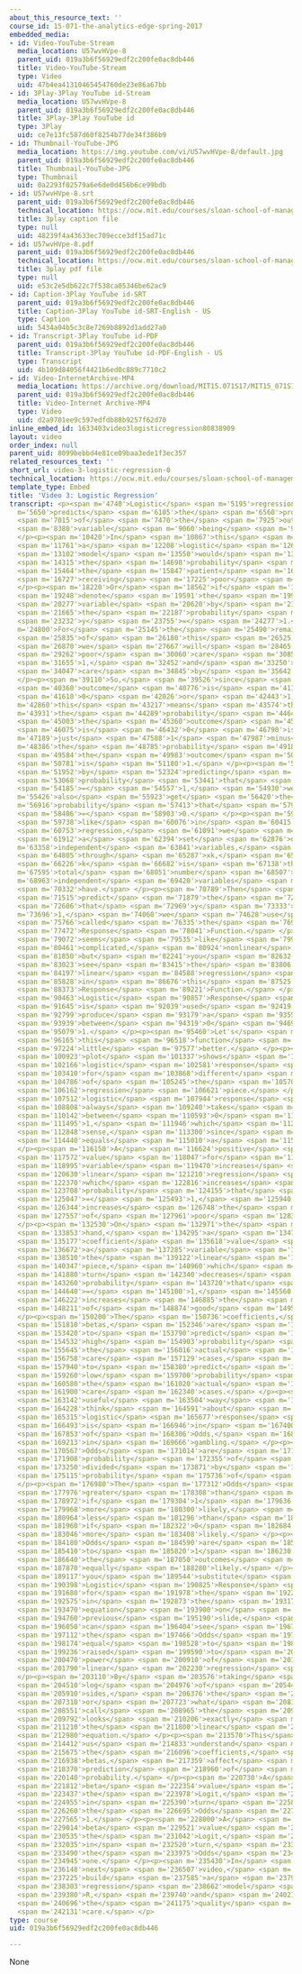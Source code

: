 ```yaml
---
about_this_resource_text: ''
course_id: 15-071-the-analytics-edge-spring-2017
embedded_media:
- id: Video-YouTube-Stream
  media_location: U57wvHVpe-8
  parent_uid: 019a3b6f56929edf2c200fe0ac8db446
  title: Video-YouTube-Stream
  type: Video
  uid: 47b4ea41310465454760de23e86a67bb
- id: 3Play-3Play YouTube id-Stream
  media_location: U57wvHVpe-8
  parent_uid: 019a3b6f56929edf2c200fe0ac8db446
  title: 3Play-3Play YouTube id
  type: 3Play
  uid: ce7e13fc587d60f8254b77de34f386b9
- id: Thumbnail-YouTube-JPG
  media_location: https://img.youtube.com/vi/U57wvHVpe-8/default.jpg
  parent_uid: 019a3b6f56929edf2c200fe0ac8db446
  title: Thumbnail-YouTube-JPG
  type: Thumbnail
  uid: 0a2293f02579a6e6de0d456b6ce99bdb
- id: U57wvHVpe-8.srt
  parent_uid: 019a3b6f56929edf2c200fe0ac8db446
  technical_location: https://ocw.mit.edu/courses/sloan-school-of-management/15-071-the-analytics-edge-spring-2017/logistic-regression/modeling-the-expert-an-introduction-to-logistic-regression/video-3-logistic-regression/video-3-logistic-regression-0/U57wvHVpe-8.srt
  title: 3play caption file
  type: null
  uid: 48239f4a43633ec709ecce3df15ad71c
- id: U57wvHVpe-8.pdf
  parent_uid: 019a3b6f56929edf2c200fe0ac8db446
  technical_location: https://ocw.mit.edu/courses/sloan-school-of-management/15-071-the-analytics-edge-spring-2017/logistic-regression/modeling-the-expert-an-introduction-to-logistic-regression/video-3-logistic-regression/video-3-logistic-regression-0/U57wvHVpe-8.pdf
  title: 3play pdf file
  type: null
  uid: e53c2e5db622c7f538ca05346be62ac9
- id: Caption-3Play YouTube id-SRT
  parent_uid: 019a3b6f56929edf2c200fe0ac8db446
  title: Caption-3Play YouTube id-SRT-English - US
  type: Caption
  uid: 5434a04b5c3c8e7269b8892d1add27a0
- id: Transcript-3Play YouTube id-PDF
  parent_uid: 019a3b6f56929edf2c200fe0ac8db446
  title: Transcript-3Play YouTube id-PDF-English - US
  type: Transcript
  uid: 4b109d84056f4421b6ed0c889c7710c2
- id: Video-InternetArchive-MP4
  media_location: https://archive.org/download/MIT15.071S17/MIT15_071S17_Session_3.2.04_300k.mp4
  parent_uid: 019a3b6f56929edf2c200fe0ac8db446
  title: Video-Internet Archive-MP4
  type: Video
  uid: d2a9701ee9c597edfdb88b9257f62d70
inline_embed_id: 1633403video3logisticregression80838909
layout: video
order_index: null
parent_uid: 8099bebbd4e81ce09baa3ede1f3ec357
related_resources_text: ''
short_url: video-3-logistic-regression-0
technical_location: https://ocw.mit.edu/courses/sloan-school-of-management/15-071-the-analytics-edge-spring-2017/logistic-regression/modeling-the-expert-an-introduction-to-logistic-regression/video-3-logistic-regression/video-3-logistic-regression-0
template_type: Embed
title: 'Video 3: Logistic Regression'
transcript: <p><span m='4740'>Logistic</span> <span m='5195'>regression</span> <span
  m='5650'>predicts</span> <span m='6105'>the</span> <span m='6560'>probability</span>
  <span m='7015'>of</span> <span m='7470'>the</span> <span m='7925'>outcome</span>
  <span m='8380'>variable</span> <span m='9060'>being</span> <span m='9740'>true.</span>
  </p><p><span m='10420'>In</span> <span m='10867'>this</span> <span m='11314'>example,</span>
  <span m='11761'>a</span> <span m='12208'>logistic</span> <span m='12655'>regression</span>
  <span m='13102'>model</span> <span m='13550'>would</span> <span m='13932'>predict</span>
  <span m='14315'>the</span> <span m='14698'>probability</span> <span m='15081'>that</span>
  <span m='15464'>the</span> <span m='15847'>patient</span> <span m='16230'>is</span>
  <span m='16727'>receiving</span> <span m='17225'>poor</span> <span m='17722'>care.</span>
  </p><p><span m='18220'>Or</span> <span m='18562'>if</span> <span m='18905'>we</span>
  <span m='19248'>denote</span> <span m='19591'>the</span> <span m='19934'>PoorCare</span>
  <span m='20277'>variable</span> <span m='20620'>by</span> <span m='21142'>y,</span>
  <span m='21665'>the</span> <span m='22187'>probability</span> <span m='22710'>that</span>
  <span m='23232'>y</span> <span m='23755'>=</span> <span m='24277'>1.</span> </p><p><span
  m='24800'>For</span> <span m='25145'>the</span> <span m='25490'>remainder</span>
  <span m='25835'>of</span> <span m='26180'>this</span> <span m='26525'>lecture,</span>
  <span m='26870'>we</span> <span m='27667'>will</span> <span m='28465'>denote</span>
  <span m='29262'>poor</span> <span m='30060'>care</span> <span m='30857'>by</span>
  <span m='31655'>1,</span> <span m='32452'>and</span> <span m='33250'>good</span>
  <span m='34047'>care</span> <span m='34845'>by</span> <span m='35642'>zero.</span>
  </p><p><span m='39110'>So,</span> <span m='39526'>since</span> <span m='39943'>the</span>
  <span m='40360'>outcome</span> <span m='40776'>is</span> <span m='41193'>either</span>
  <span m='41610'>0</span> <span m='42026'>or</span> <span m='42443'>1,</span> <span
  m='42860'>this</span> <span m='43217'>means</span> <span m='43574'>that</span> <span
  m='43931'>the</span> <span m='44289'>probability</span> <span m='44646'>that</span>
  <span m='45003'>the</span> <span m='45360'>outcome</span> <span m='45718'>variable</span>
  <span m='46075'>is</span> <span m='46432'>0</span> <span m='46790'>is</span> <span
  m='47189'>just</span> <span m='47588'>1</span> <span m='47987'>minus</span> <span
  m='48386'>the</span> <span m='48785'>probability</span> <span m='49185'>that</span>
  <span m='49584'>the</span> <span m='49983'>outcome</span> <span m='50382'>variable</span>
  <span m='50781'>is</span> <span m='51180'>1.</span> </p><p><span m='51580'>So</span>
  <span m='51952'>by</span> <span m='52324'>predicting</span> <span m='52696'>the</span>
  <span m='53068'>probability</span> <span m='53441'>that</span> <span m='53813'>y</span>
  <span m='54185'>=</span> <span m='54557'>1,</span> <span m='54930'>we</span> <span
  m='55426'>also</span> <span m='55923'>get</span> <span m='56420'>the</span> <span
  m='56916'>probability</span> <span m='57413'>that</span> <span m='57910'>y</span>
  <span m='58406'>=</span> <span m='58903'>0.</span> </p><p><span m='59400'>Just</span>
  <span m='59738'>like</span> <span m='60076'>in</span> <span m='60415'>linear</span>
  <span m='60753'>regression,</span> <span m='61091'>we</span> <span m='61430'>have</span>
  <span m='61912'>a</span> <span m='62394'>set</span> <span m='62876'>of</span> <span
  m='63358'>independent</span> <span m='63841'>variables,</span> <span m='64323'>x1</span>
  <span m='64805'>through</span> <span m='65287'>xk,</span> <span m='65770'>where</span>
  <span m='66226'>k</span> <span m='66682'>is</span> <span m='67138'>the</span> <span
  m='67595'>total</span> <span m='68051'>number</span> <span m='68507'>of</span> <span
  m='68963'>independent</span> <span m='69420'>variables</span> <span m='69876'>we</span>
  <span m='70332'>have.</span> </p><p><span m='70789'>Then</span> <span m='71152'>to</span>
  <span m='71515'>predict</span> <span m='71879'>the</span> <span m='72242'>probability</span>
  <span m='72606'>that</span> <span m='72969'>y</span> <span m='73333'>=</span> <span
  m='73696'>1,</span> <span m='74060'>we</span> <span m='74628'>use</span> <span m='75197'>what's</span>
  <span m='75766'>called</span> <span m='76335'>the</span> <span m='76903'>Logistic</span>
  <span m='77472'>Response</span> <span m='78041'>Function.</span> </p><p><span m='78610'>This</span>
  <span m='79072'>seems</span> <span m='79535'>like</span> <span m='79998'>a</span>
  <span m='80461'>complicated,</span> <span m='80924'>nonlinear</span> <span m='81387'>equation,</span>
  <span m='81850'>but</span> <span m='82241'>you</span> <span m='82632'>can</span>
  <span m='83023'>see</span> <span m='83415'>the</span> <span m='83806'>familiar</span>
  <span m='84197'>linear</span> <span m='84588'>regression</span> <span m='84980'>equation</span>
  <span m='85828'>in</span> <span m='86676'>this</span> <span m='87525'>Logistic</span>
  <span m='88373'>Response</span> <span m='89221'>Function.</span> </p><p><span m='90070'>The</span>
  <span m='90463'>Logistic</span> <span m='90857'>Response</span> <span m='91251'>Function</span>
  <span m='91645'>is</span> <span m='92039'>used</span> <span m='92419'>to</span>
  <span m='92799'>produce</span> <span m='93179'>a</span> <span m='93559'>number</span>
  <span m='93939'>between</span> <span m='94319'>0</span> <span m='94699'>and</span>
  <span m='95079'>1.</span> </p><p><span m='95460'>Let's</span> <span m='95812'>understand</span>
  <span m='96165'>this</span> <span m='96518'>function</span> <span m='96871'>a</span>
  <span m='97224'>little</span> <span m='97577'>better.</span> </p><p><span m='100509'>This</span>
  <span m='100923'>plot</span> <span m='101337'>shows</span> <span m='101752'>the</span>
  <span m='102166'>logistic</span> <span m='102581'>response</span> <span m='102995'>function</span>
  <span m='103410'>for</span> <span m='103868'>different</span> <span m='104327'>values</span>
  <span m='104786'>of</span> <span m='105245'>the</span> <span m='105703'>linear</span>
  <span m='106162'>regression</span> <span m='106621'>piece.</span> </p><p><span m='107080'>The</span>
  <span m='107512'>logistic</span> <span m='107944'>response</span> <span m='108376'>function</span>
  <span m='108808'>always</span> <span m='109240'>takes</span> <span m='109691'>values</span>
  <span m='110142'>between</span> <span m='110593'>0</span> <span m='111044'>and</span>
  <span m='111495'>1,</span> <span m='111946'>which</span> <span m='112397'>makes</span>
  <span m='112848'>sense,</span> <span m='113300'>since</span> <span m='113870'>it</span>
  <span m='114440'>equals</span> <span m='115010'>a</span> <span m='115580'>probability.</span>
  </p><p><span m='116150'>A</span> <span m='116624'>positive</span> <span m='117098'>coefficient</span>
  <span m='117572'>value</span> <span m='118047'>for</span> <span m='118521'>a</span>
  <span m='118995'>variable</span> <span m='119470'>increases</span> <span m='120050'>the</span>
  <span m='120630'>linear</span> <span m='121210'>regression</span> <span m='121790'>piece,</span>
  <span m='122370'>which</span> <span m='122816'>increases</span> <span m='123262'>the</span>
  <span m='123708'>probability</span> <span m='124155'>that</span> <span m='124601'>y</span>
  <span m='125047'>=</span> <span m='125493'>1,</span> <span m='125940'>or</span>
  <span m='126344'>increases</span> <span m='126748'>the</span> <span m='127152'>probability</span>
  <span m='127557'>of</span> <span m='127961'>poor</span> <span m='128365'>care.</span>
  </p><p><span m='132530'>On</span> <span m='132971'>the</span> <span m='133412'>other</span>
  <span m='133853'>hand,</span> <span m='134295'>a</span> <span m='134736'>negative</span>
  <span m='135177'>coefficient</span> <span m='135618'>value</span> <span m='136060'>for</span>
  <span m='136672'>a</span> <span m='137285'>variable</span> <span m='137897'>decreases</span>
  <span m='138510'>the</span> <span m='139122'>linear</span> <span m='139735'>regression</span>
  <span m='140347'>piece,</span> <span m='140960'>which</span> <span m='141420'>in</span>
  <span m='141880'>turn</span> <span m='142340'>decreases</span> <span m='142800'>the</span>
  <span m='143260'>probability</span> <span m='143720'>that</span> <span m='144180'>y</span>
  <span m='144640'>=</span> <span m='145100'>1,</span> <span m='145560'>or</span>
  <span m='146222'>increases</span> <span m='146885'>the</span> <span m='147548'>probability</span>
  <span m='148211'>of</span> <span m='148874'>good</span> <span m='149537'>care.</span>
  </p><p><span m='150200'>The</span> <span m='150736'>coefficients,</span> <span m='151273'>or</span>
  <span m='151810'>betas,</span> <span m='152346'>are</span> <span m='152883'>selected</span>
  <span m='153420'>to</span> <span m='153790'>predict</span> <span m='154161'>a</span>
  <span m='154532'>high</span> <span m='154903'>probability</span> <span m='155274'>for</span>
  <span m='155645'>the</span> <span m='156016'>actual</span> <span m='156387'>poor</span>
  <span m='156758'>care</span> <span m='157129'>cases,</span> <span m='157500'>and</span>
  <span m='157940'>to</span> <span m='158380'>predict</span> <span m='158820'>a</span>
  <span m='159260'>low</span> <span m='159700'>probability</span> <span m='160140'>for</span>
  <span m='160580'>the</span> <span m='161020'>actual</span> <span m='161460'>good</span>
  <span m='161900'>care</span> <span m='162340'>cases.</span> </p><p><span m='162780'>Another</span>
  <span m='163142'>useful</span> <span m='163504'>way</span> <span m='163866'>to</span>
  <span m='164228'>think</span> <span m='164591'>about</span> <span m='164953'>the</span>
  <span m='165315'>logistic</span> <span m='165677'>response</span> <span m='166040'>function</span>
  <span m='166493'>is</span> <span m='166946'>in</span> <span m='167400'>terms</span>
  <span m='167853'>of</span> <span m='168306'>Odds,</span> <span m='168760'>like</span>
  <span m='169213'>in</span> <span m='169666'>gambling.</span> </p><p><span m='170120'>The</span>
  <span m='170567'>Odds</span> <span m='171014'>are</span> <span m='171461'>the</span>
  <span m='171908'>probability</span> <span m='172355'>of</span> <span m='172802'>1</span>
  <span m='173250'>divided</span> <span m='173871'>by</span> <span m='174493'>the</span>
  <span m='175115'>probability</span> <span m='175736'>of</span> <span m='176358'>0.</span>
  </p><p><span m='176980'>The</span> <span m='177312'>Odds</span> <span m='177644'>are</span>
  <span m='177976'>greater</span> <span m='178308'>than</span> <span m='178640'>1</span>
  <span m='178972'>if</span> <span m='179304'>1</span> <span m='179636'>is</span>
  <span m='179968'>more</span> <span m='180300'>likely,</span> <span m='180632'>and</span>
  <span m='180964'>less</span> <span m='181296'>than</span> <span m='181628'>1</span>
  <span m='181960'>if</span> <span m='182322'>0</span> <span m='182684'>is</span>
  <span m='183046'>more</span> <span m='183408'>likely.</span> </p><p><span m='183770'>The</span>
  <span m='184180'>Odds</span> <span m='184590'>are</span> <span m='185000'>equal</span>
  <span m='185410'>to</span> <span m='185820'>1</span> <span m='186230'>if</span>
  <span m='186640'>the</span> <span m='187050'>outcomes</span> <span m='187460'>are</span>
  <span m='187870'>equally</span> <span m='188280'>likely.</span> </p><p><span m='188690'>If</span>
  <span m='189117'>you</span> <span m='189544'>substitute</span> <span m='189971'>the</span>
  <span m='190398'>Logistic</span> <span m='190825'>Response</span> <span m='191252'>Function</span>
  <span m='191680'>for</span> <span m='191978'>the</span> <span m='192276'>probabilities</span>
  <span m='192575'>in</span> <span m='192873'>the</span> <span m='193171'>Odds</span>
  <span m='193470'>equation</span> <span m='193900'>on</span> <span m='194330'>the</span>
  <span m='194760'>previous</span> <span m='195190'>slide,</span> <span m='195620'>you</span>
  <span m='196050'>can</span> <span m='196404'>see</span> <span m='196758'>that</span>
  <span m='197112'>the</span> <span m='197466'>Odds</span> <span m='197820'>are</span>
  <span m='198174'>equal</span> <span m='198528'>to</span> <span m='198882'>"e"</span>
  <span m='199236'>raised</span> <span m='199590'>to</span> <span m='200030'>the</span>
  <span m='200470'>power</span> <span m='200910'>of</span> <span m='201350'>the</span>
  <span m='201790'>linear</span> <span m='202230'>regression</span> <span m='202670'>equation.</span>
  </p><p><span m='203110'>By</span> <span m='203576'>taking</span> <span m='204043'>the</span>
  <span m='204510'>log</span> <span m='204976'>of</span> <span m='205443'>both</span>
  <span m='205910'>sides,</span> <span m='206376'>the</span> <span m='206843'>log(Odds),</span>
  <span m='207310'>or</span> <span m='207723'>what</span> <span m='208137'>we</span>
  <span m='208551'>call</span> <span m='208965'>the</span> <span m='209378'>Logit,</span>
  <span m='209792'>looks</span> <span m='210206'>exactly</span> <span m='210620'>like</span>
  <span m='211210'>the</span> <span m='211800'>linear</span> <span m='212390'>regression</span>
  <span m='212980'>equation.</span> </p><p><span m='213570'>This</span> <span m='213991'>helps</span>
  <span m='214412'>us</span> <span m='214833'>understand</span> <span m='215254'>how</span>
  <span m='215675'>the</span> <span m='216096'>coefficients,</span> <span m='216517'>or</span>
  <span m='216938'>betas,</span> <span m='217359'>affect</span> <span m='217780'>our</span>
  <span m='218370'>prediction</span> <span m='218960'>of</span> <span m='219550'>the</span>
  <span m='220140'>probability.</span> </p><p><span m='220730'>A</span> <span m='221271'>positive</span>
  <span m='221812'>beta</span> <span m='222354'>value</span> <span m='222895'>increases</span>
  <span m='223437'>the</span> <span m='223978'>Logit,</span> <span m='224520'>which</span>
  <span m='224955'>in</span> <span m='225390'>turn</span> <span m='225825'>increases</span>
  <span m='226260'>the</span> <span m='226695'>Odds</span> <span m='227130'>of</span>
  <span m='227565'>1.</span> </p><p><span m='228000'>A</span> <span m='228507'>negative</span>
  <span m='229014'>beta</span> <span m='229521'>value</span> <span m='230028'>decreases</span>
  <span m='230535'>the</span> <span m='231042'>Logit,</span> <span m='231550'>which</span>
  <span m='232035'>in</span> <span m='232520'>turn,</span> <span m='233005'>decreases</span>
  <span m='233490'>the</span> <span m='233975'>Odds</span> <span m='234460'>of</span>
  <span m='234945'>one.</span> </p><p><span m='235430'>In</span> <span m='235789'>the</span>
  <span m='236148'>next</span> <span m='236507'>video,</span> <span m='236866'>we'll</span>
  <span m='237225'>build</span> <span m='237585'>a</span> <span m='237944'>logistic</span>
  <span m='238303'>regression</span> <span m='238662'>model</span> <span m='239021'>in</span>
  <span m='239380'>R,</span> <span m='239740'>and</span> <span m='240218'>predict</span>
  <span m='240696'>the</span> <span m='241175'>quality</span> <span m='241653'>of</span>
  <span m='242131'>care.</span> </p>
type: course
uid: 019a3b6f56929edf2c200fe0ac8db446

---
```

None